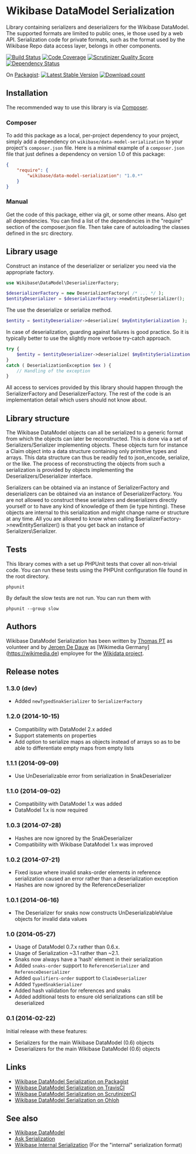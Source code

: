 # Wikibase DataModel Serialization

Library containing serializers and deserializers for the Wikibase DataModel.
The supported formats are limited to public ones, ie those used by a web API.
Serialization code for private formats, such as the format used by the Wikibase
Repo data access layer, belongs in other components.

[![Build Status](https://secure.travis-ci.org/wmde/WikibaseDataModelSerialization.png?branch=master)](http://travis-ci.org/wmde/WikibaseDataModelSerialization)
[![Code Coverage](https://scrutinizer-ci.com/g/wmde/WikibaseDataModelSerialization/badges/coverage.png?s=916d21028b031abe2e685192ccef46c6f47ba76a)](https://scrutinizer-ci.com/g/wmde/WikibaseDataModelSerialization/)
[![Scrutinizer Quality Score](https://scrutinizer-ci.com/g/wmde/WikibaseDataModelSerialization/badges/quality-score.png?s=d56b9477c29f4799b3834c4fbcc3731687feae95)](https://scrutinizer-ci.com/g/wmde/WikibaseDataModelSerialization/)
[![Dependency Status](https://www.versioneye.com/php/wikibase:data-model-serialization/badge.png)](https://www.versioneye.com/php/wikibase:data-model-serialization)

On [Packagist](https://packagist.org/packages/wikibase/data-model-serialization):
[![Latest Stable Version](https://poser.pugx.org/wikibase/data-model-serialization/version.png)](https://packagist.org/packages/wikibase/data-model-serialization)
[![Download count](https://poser.pugx.org/wikibase/data-model-serialization/d/total.png)](https://packagist.org/packages/wikibase/data-model-serialization)

## Installation

The recommended way to use this library is via [Composer](http://getcomposer.org/).

### Composer

To add this package as a local, per-project dependency to your project, simply add a
dependency on `wikibase/data-model-serialization` to your project's `composer.json` file.
Here is a minimal example of a `composer.json` file that just defines a dependency on
version 1.0 of this package:

```json
{
	"require": {
		"wikibase/data-model-serialization": "1.0.*"
	}
}
```

### Manual

Get the code of this package, either via git, or some other means. Also get all dependencies.
You can find a list of the dependencies in the "require" section of the composer.json file.
Then take care of autoloading the classes defined in the src directory.

## Library usage

Construct an instance of the deserializer or serializer you need via the appropriate factory.

```php
use Wikibase\DataModel\DeserializerFactory;

$deserializerFactory = new DeserializerFactory( /* ... */ );
$entityDeserializer = $deserializerFactory->newEntityDeserializer();
```

The use the deserialize or serialize method.

```php
$entity = $entityDeserializer->deserialize( $myEntitySerialization );
```

In case of deserialization, guarding against failures is good practice.
So it is typically better to use the slightly more verbose try-catch approach.

```php
try {
	$entity = $entityDeserializer->deserialize( $myEntitySerialization );
}
catch ( DeserializationException $ex ) {
	// Handling of the exception
}
```

All access to services provided by this library should happen through the
SerializerFactory and DeserializerFactory. The rest of the code is an implementation
detail which users should not know about.

## Library structure

The Wikibase DataModel objects can all be serialized to a generic format from which the objects
can later be reconstructed. This is done via a set of Serializers/Serializer implementing objects.
These objects turn for instance a Claim object into a data structure containing only primitive
types and arrays. This data structure can thus be readily fed to json_encode, serialize, or the
like. The process of reconstructing the objects from such a serialization is provided by
objects implementing the Deserializers/Deserializer interface.

Serializers can be obtained via an instance of SerializerFactory and deserializers can be obtained
via an instance of DeserializerFactory. You are not allowed to construct these serializers and
deserializers directly yourself or to have any kind of knowledge of them (ie type hinting). These
objects are internal to this serialization and might change name or structure at any time. All you
are allowed to know when calling $serializerFactory->newEntitySerializer() is that you get back
an instance of Serializers\Serializer.

## Tests

This library comes with a set up PHPUnit tests that cover all non-trivial code. You can run these
tests using the PHPUnit configuration file found in the root directory.

    phpunit
    
By default the slow tests are not run. You can run them with

    phpunit --group slow

## Authors

Wikibase DataModel Serialization has been written by [Thomas PT](https://github.com/Tpt) as volunteer
and by [Jeroen De Dauw](https://www.mediawiki.org/wiki/User:Jeroen_De_Dauw) as [Wikimedia Germany]
(https://wikimedia.de) employee for the [Wikidata project](https://wikidata.org/).

## Release notes

### 1.3.0 (dev)

* Added `newTypedSnakSerializer` to `SerializerFactory`

### 1.2.0 (2014-10-15)

* Compatibility with DataModel 2.x added
* Support statements on properties
* Add option to serialize maps as objects instead of arrays so as to be able to
  differentiate empty maps from empty lists

### 1.1.1 (2014-09-09)

* Use UnDeserializable error from serialization in SnakDeserializer

### 1.1.0 (2014-09-02)

* Compatibility with DataModel 1.x was added
* DataModel 1.x is now required

### 1.0.3 (2014-07-28)

* Hashes are now ignored by the SnakDeserializer
* Compatibility with Wikibase DataModel 1.x was improved

### 1.0.2 (2014-07-21)

* Fixed issue where invalid snaks-order elements in reference serialization caused an error rather
 than a deserialization exception
* Hashes are now ignored by the ReferenceDeserializer

### 1.0.1 (2014-06-16)

* The Deserializer for snaks now constructs UnDeserializableValue objects for invalid data values

### 1.0 (2014-05-27)

* Usage of DataModel 0.7.x rather than 0.6.x.
* Usage of Serialization ~3.1 rather than ~2.1.
* Snaks now always have a 'hash' element in their serialization
* Added `snaks-order` support to `ReferenceSerializer` and `ReferenceDeserializer`
* Added `qualifiers-order` support to `ClaimDeserializer`
* Added `TypedSnakSerializer`
* Added hash validation for references and snaks
* Added additional tests to ensure old serializations can still be deserialized

### 0.1 (2014-02-22)

Initial release with these features:

* Serializers for the main Wikibase DataModel (0.6) objects
* Deserializers for the main Wikibase DataModel (0.6) objects

## Links

* [Wikibase DataModel Serialization on Packagist](https://packagist.org/packages/wikibase/data-model-serialization)
* [Wikibase DataModel Serialization on TravisCI](https://travis-ci.org/wmde/WikibaseDataModelSerialization)
* [Wikibase DataModel Serialization on ScrutinizerCI](https://scrutinizer-ci.com/g/wmde/WikibaseDataModelSerialization/)
* [Wikibase DataModel Serialization on Ohloh](https://www.ohloh.net/p/WikibaseDataModelSerialization)

## See also 

* [Wikibase DataModel](https://github.com/wmde/WikibaseDataModel)
* [Ask Serialization](https://github.com/wmde/AskSerialization)
* [Wikibase Internal Serialization](https://github.com/wmde/WikibaseInternalSerialization) (For the "internal" serialization format)
